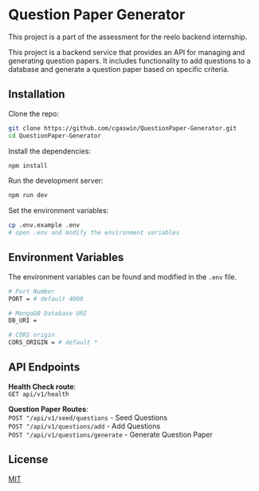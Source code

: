 # Question Paper Generator

This project is a part of the assessment for the reelo backend internship.

This project is a backend service that provides an API for managing and generating question papers. It includes functionality to add questions to a database and generate a question paper based on specific criteria.

## Installation

Clone the repo:

```bash
git clone https://github.com/cgaswin/QuestionPaper-Generator.git
cd QuestionPaper-Generator
```

Install the dependencies:

```bash
npm install
```
Run the development server:

```bash
npm run dev
```
Set the environment variables:

```bash
cp .env.example .env
# open .env and modify the environment variables
```

## Environment Variables

The environment variables can be found and modified in the `.env` file.

```bash
# Port Number
PORT = # default 4000

# MongoDB Database URI
DB_URI =

# CORS origin
CORS_ORIGIN = # default *
```

## API Endpoints

**Health Check route**:\
`GET api/v1/health` 

**Question Paper Routes**:\
`POST "/api/v1/seed/questions` - Seed Questions\
`POST "/api/v1/questions/add` - Add Questions\
`POST "/api/v1/questions/generate` - Generate Question Paper


## License

[MIT](LICENSE)



